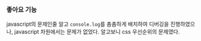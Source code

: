 ### 좋아요 기능

javascript의 문제인줄 알고 `console.log`를 촘촘하게 배치하여 디버깅을 진행하였으나, javascript 차원에서는 문제가 없었다. 알고보니 css 우선순위의 문제였다.
